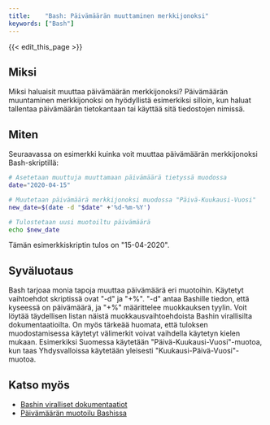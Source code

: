 ```yaml
---
title:    "Bash: Päivämäärän muuttaminen merkkijonoksi"
keywords: ["Bash"]
---
```


{{< edit_this_page >}}

## Miksi

Miksi haluaisit muuttaa päivämäärän merkkijonoksi? Päivämäärän muuntaminen merkkijonoksi on hyödyllistä esimerkiksi silloin, kun haluat tallentaa päivämäärän tietokantaan tai käyttää sitä tiedostojen nimissä.

## Miten

Seuraavassa on esimerkki kuinka voit muuttaa päivämäärän merkkijonoksi Bash-skriptillä:

```Bash
# Asetetaan muuttuja muuttamaan päivämäärä tietyssä muodossa
date="2020-04-15"

# Muutetaan päivämäärä merkkijonoksi muodossa "Päivä-Kuukausi-Vuosi"
new_date=$(date -d "$date" +'%d-%m-%Y')

# Tulostetaan uusi muotoiltu päivämäärä
echo $new_date
```

Tämän esimerkkiskriptin tulos on "15-04-2020".

## Syväluotaus

Bash tarjoaa monia tapoja muuttaa päivämäärä eri muotoihin. Käytetyt vaihtoehdot skriptissä ovat "-d" ja "+%". "-d" antaa Bashille tiedon, että kyseessä on päivämäärä, ja "+%" määrittelee muokkauksen tyylin. Voit löytää täydellisen listan näistä muokkausvaihtoehdoista Bashin virallisilta dokumentaatioilta. On myös tärkeää huomata, että tuloksen muodostamisessa käytetyt välimerkit voivat vaihdella käytetyn kielen mukaan. Esimerkiksi Suomessa käytetään "Päivä-Kuukausi-Vuosi"-muotoa, kun taas Yhdysvalloissa käytetään yleisesti "Kuukausi-Päivä-Vuosi"-muotoa.

## Katso myös

- [Bashin viralliset dokumentaatiot](https://www.gnu.org/software/bash/manual/bash.html)
- [Päivämäärän muotoilu Bashissa](https://www.baeldung.com/linux/bash-date-format)